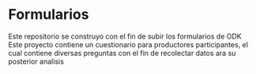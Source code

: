 # Formularios
Este repositorio se construyo con el fin de subir los formularios de ODK
Este proyecto contiene un cuestionario para productores participantes, el cual contiene diversas preguntas con el fin de recolectar datos ara su posterior analisis

